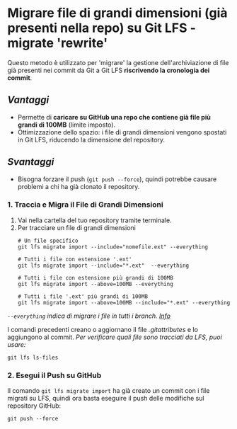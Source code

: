 # Migrare file di grandi dimensioni (già presenti nella repo) su Git LFS - migrate 'rewrite'

Questo metodo è utilizzato per 'migrare' la gestione dell'archiviazione di file già presenti nei commit da Git a Git LFS **riscrivendo la cronologia dei commit**.

## *Vantaggi*
  - Permette di **caricare su GitHub una repo che contiene già file più grandi di 100MB** (limite imposto).
  - Ottimizzazione dello spazio: i file di grandi dimensioni vengono spostati in Git LFS, riducendo la dimensione del repository.
  
## *Svantaggi*
  - Bisogna forzare il push (`git push --force`), quindi potrebbe causare problemi a chi ha già clonato il repository. 

### 1. Traccia e Migra il File di Grandi Dimensioni
1. Vai nella cartella del tuo repository tramite terminale.
2. Per tracciare un file di grandi dimensioni 
    ```shell
    # Un file specifico
    git lfs migrate import --include="nomefile.ext" --everything
    
    # Tutti i file con estensione '.ext'
    git lfs migrate import --include="*.ext"  --everything

    # Tutti i file con estensione più grandi di 100MB
    git lfs migrate import --above=100MB --everything
    
    # Tutti i file '.ext' più grandi di 100MB
    git lfs migrate import --above=100MB --include="*.ext" --everything
    ```

  *`--everything` indica di migrare i file in tutti i branch. [Info](steps-migrate.md#opzioni-più-comuni)*

  I comandi precedenti creano o aggiornano il file *.gitattributes* e lo aggiungono al commit.
  *Per verificare quali file sono tracciati da LFS, puoi usare:* 
  ```shell
  git lfs ls-files
  ```


### 2.  Esegui il Push su GitHub
Il comando `git lfs migrate import` ha già creato un commit con i file migrati su LFS, quindi ora basta eseguire il push delle modifiche sul repository GitHub:
  ```shell
  git push --force
  ```


